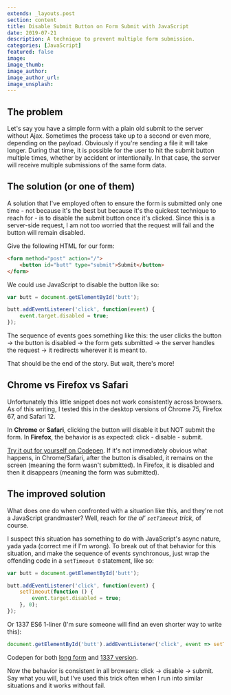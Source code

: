 ```yaml
---
extends: _layouts.post
section: content
title: Disable Submit Button on Form Submit with JavaScript
date: 2019-07-21
description: A technique to prevent multiple form submission.
categories: [JavaScript]
featured: false
image: 
image_thumb: 
image_author: 
image_author_url: 
image_unsplash: 
---
```


## The problem

Let's say you have a simple form with a plain old submit to the server without Ajax. Sometimes the process take up to a second or even more, depending on the payload. Obviously if you're sending a file it will take longer. During that time, it is possible for the user to hit the submit button multiple times, whether by accident or intentionally. In that case, the server will receive multiple submissions of the same form data.

## The solution (or one of them)

A solution that I've employed often to ensure the form is submitted only one time - not because it's the best but because it's the quickest technique to reach for - is to disable the submit button once it's clicked. Since this is a server-side request, I am not too worried that the request will fail and the button will remain disabled.

Give the following HTML for our form:

```html
<form method="post" action="/">
    <button id="butt" type="submit">Submit</button>
</form>
```

We could use JavaScript to disable the button like so:

```javascript
var butt = document.getElementById('butt');

butt.addEventListener('click', function(event) {
    event.target.disabled = true;
});
```

The sequence of events goes something like this: the user clicks the button → the button is disabled → the form gets submitted → the server handles the request → it redirects wherever it is meant to.

That should be the end of the story. But wait, there's more!

## Chrome vs Firefox vs Safari

Unfortunately this little snippet does not work consistently across browsers. As of this writing, I tested this in the desktop versions of Chrome 75, Firefox 67, and Safari 12.

In **Chrome** or **Safari**, clicking the button will disable it but NOT submit the form. In **Firefox**, the behavior is as expected: click - disable - submit.

[Try it out for yourself on Codepen](https://codepen.io/anon/pen/rEXPMN?editors=1010). If it's not immediately obvious what happens, in Chrome/Safari, after the button is disabled, it remains on the screen (meaning the form wasn't submitted). In Firefox, it is disabled and then it disappears (meaning the form was submitted).

## The improved solution

What does one do when confronted with a situation like this, and they're not a JavaScript grandmaster? Well, reach for *the ol' `setTimeout` trick*, of course.

I suspect this situation has something to do with JavaScript's async nature, yada yada (correct me if I'm wrong). To break out of that behavior for this situation, and make the sequence of events synchronous, just wrap the offending code in a `setTimeout 0` statement, like so:

```javascript
var butt = document.getElementById('butt');

butt.addEventListener('click', function(event) { 
    setTimeout(function () {
        event.target.disabled = true;
    }, 0);
});
```

Or 1337 ES6 1-liner (I'm sure someone will find an even shorter way to write this):

```javascript
document.getElementById('butt').addEventListener('click', event => setTimeout(() => event.target.disabled = true, 0));
```

Codepen for both [long form](https://codepen.io/anon/pen/NZQoLm?editors=1010) and [1337 version](https://codepen.io/anon/pen/mNejbP?editors=1010).

Now the behavior is consistent in all browsers: click → disable → submit. Say what you will, but I've used this trick often when I run into similar situations and it works without fail.
